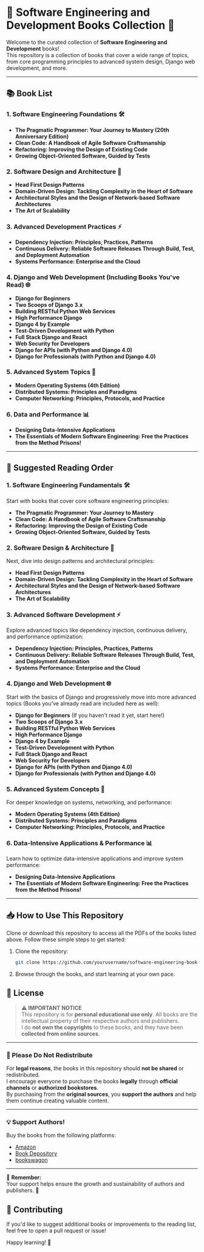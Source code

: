 # 🌟 Software Engineering and Development Books Collection 🌟

Welcome to the curated collection of **Software Engineering and Development** books!  
This repository is a collection of books that cover a wide range of topics, from core programming principles to advanced system design, Django web development, and more.

---

## 📚 Book List

### 1. **Software Engineering Foundations** 🛠️
- **The Pragmatic Programmer: Your Journey to Mastery (20th Anniversary Edition)**
- **Clean Code: A Handbook of Agile Software Craftsmanship**
- **Refactoring: Improving the Design of Existing Code**
- **Growing Object-Oriented Software, Guided by Tests**

### 2. **Software Design and Architecture** 🎨
- **Head First Design Patterns**
- **Domain-Driven Design: Tackling Complexity in the Heart of Software**
- **Architectural Styles and the Design of Network-based Software Architectures**
- **The Art of Scalability**

### 3. **Advanced Development Practices** ⚡
- **Dependency Injection: Principles, Practices, Patterns**
- **Continuous Delivery: Reliable Software Releases Through Build, Test, and Deployment Automation**
- **Systems Performance: Enterprise and the Cloud**

### 4. **Django and Web Development (Including Books You've Read)** 🌐
- **Django for Beginners**  
- **Two Scoops of Django 3.x**
- **Building RESTful Python Web Services**
- **High Performance Django**
- **Django 4 by Example**
- **Test-Driven Development with Python**
- **Full Stack Django and React**
- **Web Security for Developers**
- **Django for APIs (with Python and Django 4.0)**
- **Django for Professionals (with Python and Django 4.0)**

### 5. **Advanced System Topics** 🔧
- **Modern Operating Systems (4th Edition)**
- **Distributed Systems: Principles and Paradigms**
- **Computer Networking: Principles, Protocols, and Practice**

### 6. **Data and Performance** 📊
- **Designing Data-Intensive Applications**
- **The Essentials of Modern Software Engineering: Free the Practices from the Method Prisons!**

---

## 📖 Suggested Reading Order

### 1. **Software Engineering Fundamentals** 🛠️
Start with books that cover core software engineering principles:
- **The Pragmatic Programmer: Your Journey to Mastery**
- **Clean Code: A Handbook of Agile Software Craftsmanship**
- **Refactoring: Improving the Design of Existing Code**
- **Growing Object-Oriented Software, Guided by Tests**

### 2. **Software Design & Architecture** 🎨
Next, dive into design patterns and architectural principles:
- **Head First Design Patterns**
- **Domain-Driven Design: Tackling Complexity in the Heart of Software**
- **Architectural Styles and the Design of Network-based Software Architectures**
- **The Art of Scalability**

### 3. **Advanced Software Development** ⚡
Explore advanced topics like dependency injection, continuous delivery, and performance optimization:
- **Dependency Injection: Principles, Practices, Patterns**
- **Continuous Delivery: Reliable Software Releases Through Build, Test, and Deployment Automation**
- **Systems Performance: Enterprise and the Cloud**

### 4. **Django and Web Development** 🌐
Start with the basics of Django and progressively move into more advanced topics (Books you’ve already read are included here as well):
- **Django for Beginners** (If you haven’t read it yet, start here!)
- **Two Scoops of Django 3.x**
- **Building RESTful Python Web Services**
- **High Performance Django**
- **Django 4 by Example**
- **Test-Driven Development with Python**
- **Full Stack Django and React**
- **Web Security for Developers**
- **Django for APIs (with Python and Django 4.0)**
- **Django for Professionals (with Python and Django 4.0)**

### 5. **Advanced System Concepts** 🔧
For deeper knowledge on systems, networking, and performance:
- **Modern Operating Systems (4th Edition)**
- **Distributed Systems: Principles and Paradigms**
- **Computer Networking: Principles, Protocols, and Practice**

### 6. **Data-Intensive Applications & Performance** 📊
Learn how to optimize data-intensive applications and improve system performance:
- **Designing Data-Intensive Applications**
- **The Essentials of Modern Software Engineering: Free the Practices from the Method Prisons!**

---

## 📥 How to Use This Repository

Clone or download this repository to access all the PDFs of the books listed above. Follow these simple steps to get started:

1. Clone the repository:
   ```bash
   git clone https://github.com/yourusername/software-engineering-books.git
   ```

2. Browse through the books, and start learning at your own pace.

## 📄 License

> **⚠️ IMPORTANT NOTICE**  
> This repository is for **personal educational use only**. All books are the intellectual property of their respective authors and publishers.  
> I do **not own the copyrights** to these books, and they have been **collected from online sources**.

---

### 🚫 Please Do Not Redistribute
For **legal reasons**, the books in this repository should **not be shared** or redistributed.  
I encourage everyone to purchase the books **legally** through **official channels** or **authorized bookstores**.  
By purchasing from the **original sources**, you **support the authors** and help them continue creating valuable content.

---

### 💡 **Support Authors!**  
Buy the books from the following platforms:  
- [Amazon](https://www.amazon.com)
- [Book Depository](https://www.bookdepository.com)
- [bookswagon](https://www.bookswagon.com/)

---

🔑 **Remember:**  
Your support helps ensure the growth and sustainability of authors and publishers. 🙏


## 🚀 Contributing
If you'd like to suggest additional books or improvements to the reading list, feel free to open a pull request or issue!

Happy learning! 📘
